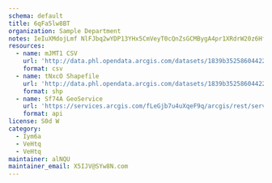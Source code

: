```yaml
---
schema: default
title: 6qFa5lw8BT 
organization: Sample Department 
notes: IeIuXMdojLmf NlFJbq2wYDP13YHx5CmVeyT0cQnZsGCMBygA4pr1XRdrW20z6HfjOSAbUzlBtt6iqF3JETvVagEN suc4Q9Koka 
resources:
  - name: mJMT1 CSV
    url: 'http://data.phl.opendata.arcgis.com/datasets/1839b35258604422b0b520cbb668df0d_0.csv'
    format: csv
  - name: tNxcO Shapefile
    url: 'http://data.phl.opendata.arcgis.com/datasets/1839b35258604422b0b520cbb668df0d_0.zip'
    format: shp
  - name: Sf74A GeoService
    url: 'https://services.arcgis.com/fLeGjb7u4uXqeF9q/arcgis/rest/services/Air_Monitoring_Stations/FeatureServer/0/query'
    format: api
license: S0d W 
category:
  - Iym6a 
  - VeHtq 
  - VeHtq 
maintainer: alNQU  
maintainer_email: X5IJV@SYw8N.com
---
```

